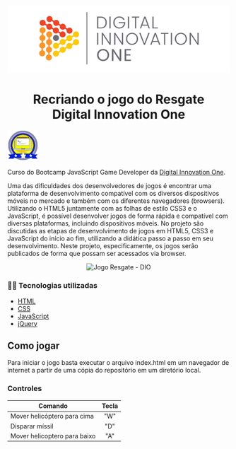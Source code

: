 <!--Banner session-->
<p align="center">
  <img src="./imgs/banner.png" alt="DIO" title="Digital Innovation One">
</p>

<!--About session-->
<h1 align="center">Recriando o jogo do Resgate<br>Digital Innovation One</h1>

<img src="./imgs/badge.png" title="Badge" width="70" height="70">

Curso do Bootcamp JavaScript Game Developer da [Digital Innovation One](https://digitalinnovation.one/).

Uma das dificuldades dos desenvolvedores de jogos é encontrar uma plataforma de desenvolvimento compatível com os diversos dispositivos móveis no mercado e também com os diferentes navegadores (browsers). Utilizando o HTML5 juntamente com as folhas de estilo CSS3 e o JavaScript, é possível desenvolver jogos de forma rápida e compatível com diversas plataformas, incluindo dispositivos móveis. No projeto são discutidas as etapas de desenvolvimento de jogos em HTML5, CSS3 e JavaScript do início ao fim, utilizando a didática passo a passo em seu desenvolvimento. Neste projeto, especificamente, os jogos serão publicados de forma que possam ser acessados via browser.

<p align="center"><img src="./imgs/projeto.gif" title="Jogo Resgate - DIO"></p>

<h3>👨‍💻 Tecnologias utilizadas</h3>

- [HTML](https://www.w3schools.com/html/)
- [CSS](https://developer.mozilla.org/pt-BR/docs/Web/CSS)
- [JavaScript](https://developer.mozilla.org/en-US/docs/Web/JavaScript)
- [jQuery](https://jquery.com/)

## Como jogar
Para iniciar o jogo basta executar o arquivo index.html em um navegador de internet a partir de uma cópia do repositório em um diretório local.

### Controles
| Comando                            |  Tecla |
|------------------------------------|:------:|
| Mover helicóptero para cima        |   "W"  |
| Disparar míssil                    |   "D"  |
| Mover helicoptero para baixo       |   "A"  |

